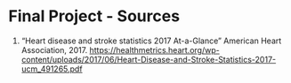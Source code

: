 # Final Project - Sources

1) “Heart disease and stroke statistics 2017 At-a-Glance” American Heart Association, 2017. https://healthmetrics.heart.org/wp-content/uploads/2017/06/Heart-Disease-and-Stroke-Statistics-2017-ucm_491265.pdf
